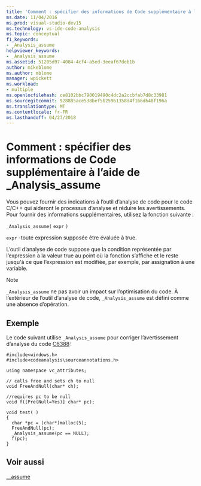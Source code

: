 ```yaml
---
title: 'Comment : spécifier des informations de Code supplémentaire à l’aide de _Analysis_assume'
ms.date: 11/04/2016
ms.prod: visual-studio-dev15
ms.technology: vs-ide-code-analysis
ms.topic: conceptual
f1_keywords:
- _Analysis_assume
helpviewer_keywords:
- _Analysis_assume
ms.assetid: 51205d97-4084-4cf4-a5ed-3eeaf67deb1b
author: mikeblome
ms.author: mblome
manager: wpickett
ms.workload:
- multiple
ms.openlocfilehash: ce8102bbc790019490c4dc2a2ccbfab7d8c33981
ms.sourcegitcommit: 928885ace538bef5b25961358d4f166d648f196a
ms.translationtype: MT
ms.contentlocale: fr-FR
ms.lasthandoff: 04/27/2018
---
```

# <a name="how-to-specify-additional-code-information-by-using-analysisassume"></a>Comment : spécifier des informations de Code supplémentaire à l’aide de _Analysis_assume
Vous pouvez fournir des indications à l’outil d’analyse de code pour le code C/C++ qui aideront le processus d’analyse et réduire les avertissements. Pour fournir des informations supplémentaires, utilisez la fonction suivante :

 `_Analysis_assume(`  `expr`  `)`

 `expr` -toute expression supposée être évaluée à true.

 L’outil d’analyse de code suppose que la condition représentée par l’expression a la valeur true au point où la fonction s’affiche et le reste jusqu'à ce que l’expression est modifiée, par exemple, par assignation à une variable.

> [!NOTE]
>  `_Analysis_assume` ne pas avoir un impact sur l’optimisation du code. À l’extérieur de l’outil d’analyse de code, `_Analysis_assume` est défini comme une absence d’opération.

## <a name="example"></a>Exemple
 Le code suivant utilise `_Analysis_assume` pour corriger l’avertissement d’analyse du code [C6388](../code-quality/c6388.md):

```
#include<windows.h>
#include<codeanalysis\sourceannotations.h>

using namespace vc_attributes;

// calls free and sets ch to null
void FreeAndNull(char* ch);

//requires pc to be null
void f([Pre(Null=Yes)] char* pc);

void test( )
{
  char *pc = (char*)malloc(5);
  FreeAndNull(pc);
  _Analysis_assume(pc == NULL);
  f(pc);
}
```

## <a name="see-also"></a>Voir aussi
 [__assume](/cpp/intrinsics/assume)